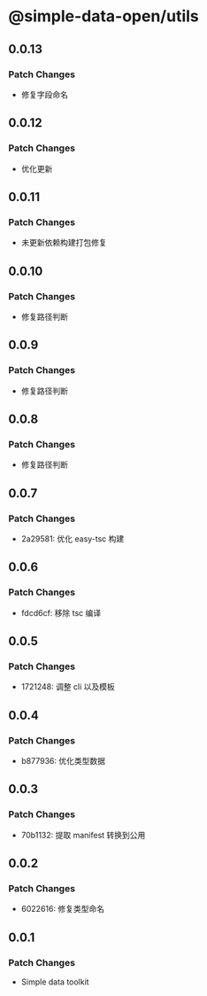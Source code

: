 # @simple-data-open/utils

## 0.0.13

### Patch Changes

- 修复字段命名

## 0.0.12

### Patch Changes

- 优化更新

## 0.0.11

### Patch Changes

- 未更新依赖构建打包修复

## 0.0.10

### Patch Changes

- 修复路径判断

## 0.0.9

### Patch Changes

- 修复路径判断

## 0.0.8

### Patch Changes

- 修复路径判断

## 0.0.7

### Patch Changes

- 2a29581: 优化 easy-tsc 构建

## 0.0.6

### Patch Changes

- fdcd6cf: 移除 tsc 编译

## 0.0.5

### Patch Changes

- 1721248: 调整 cli 以及模板

## 0.0.4

### Patch Changes

- b877936: 优化类型数据

## 0.0.3

### Patch Changes

- 70b1132: 提取 manifest 转换到公用

## 0.0.2

### Patch Changes

- 6022616: 修复类型命名

## 0.0.1

### Patch Changes

- Simple data toolkit

